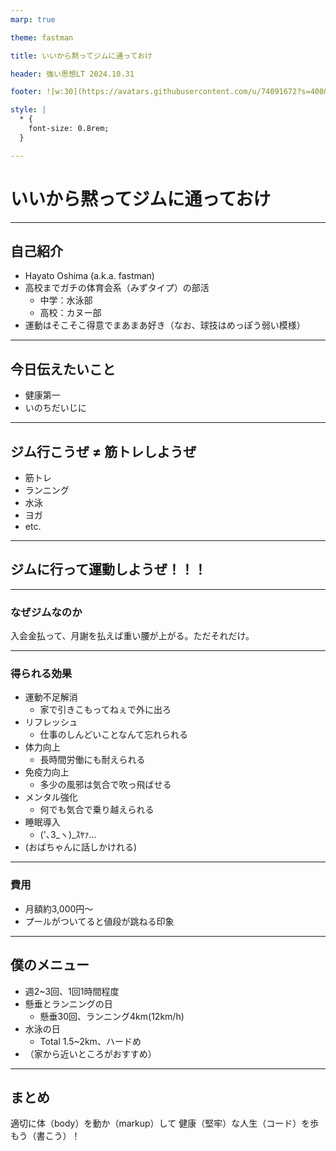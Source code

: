 ```yaml
---
marp: true

theme: fastman

title: いいから黙ってジムに通っておけ

header: 強い思想LT 2024.10.31

footer: ![w:30](https://avatars.githubusercontent.com/u/74091672?s=400&u=5a64d8292302ac121a793c6d863008e6c95c2fbd&v=4)

style: |
  * {
    font-size: 0.8rem;
  }

---
```


# いいから黙ってジムに通っておけ

---

## 自己紹介
- Hayato Oshima (a.k.a. fastman)
- 高校までガチの体育会系（みずタイプ）の部活
  - 中学：水泳部
  - 高校：カヌー部
- 運動はそこそこ得意でまあまあ好き（なお、球技はめっぽう弱い模様）

---

## 今日伝えたいこと

- 健康第一
- いのちだいじに

---

## ジム行こうぜ ≠ 筋トレしようぜ

- 筋トレ
- ランニング
- 水泳
- ヨガ
- etc.

---

## ジムに行って運動しようぜ！！！

---

### なぜジムなのか

入会金払って、月謝を払えば重い腰が上がる。ただそれだけ。

---

### 得られる効果

- 運動不足解消
  - 家で引きこもってねぇで外に出ろ
- リフレッシュ
  - 仕事のしんどいことなんて忘れられる
- 体力向上
  - 長時間労働にも耐えられる
- 免疫力向上
  - 多少の風邪は気合で吹っ飛ばせる
- メンタル強化
  - 何でも気合で乗り越えられる
- 睡眠導入
  - ('､3_ヽ)_ｽﾔｧ...
- (おばちゃんに話しかけれる)

---

### 費用

- 月額約3,000円〜
- プールがついてると値段が跳ねる印象

---

## 僕のメニュー

- 週2~3回、1回1時間程度
- 懸垂とランニングの日
  - 懸垂30回、ランニング4km(12km/h)
- 水泳の日
  - Total 1.5~2km、ハードめ
- （家から近いところがおすすめ）

---

## まとめ

適切に体（body）を動か（markup）して
健康（堅牢）な人生（コード）を歩もう（書こう）！